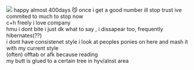 <img src="https://i.postimg.cc/vBzJ7VJm/pontown.png"/> happy almost 400days 😼 once i get a good number ill stop trust ive commited to much to stop now <br>
c+h freely i love company
<br> hmu i dont bite i just dk what to say , i dissapear too, frequently hibernates(??)
<br> i dont have consistenet style i look at peoples ponies on here and mash it with my current style
<br> (often) offtab or afk because reading
<br> my butt is glued to a certain tree in hyv/alnst area 
